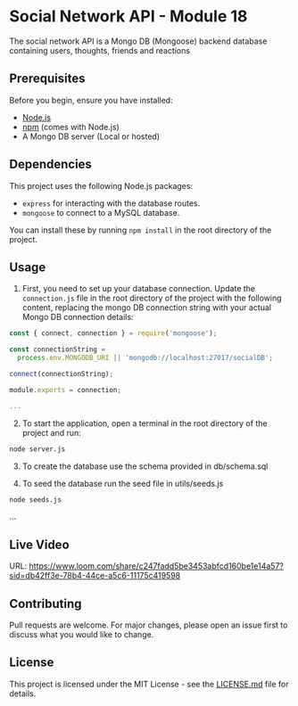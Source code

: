 # Social Network API - Module 18

The social network API is a Mongo DB (Mongoose) backend database containing users, thoughts, friends and reactions 

## Prerequisites

Before you begin, ensure you have installed:

- [Node.js](https://nodejs.org/)
- [npm](https://www.npmjs.com/get-npm) (comes with Node.js)
- A Mongo DB server (Local or hosted)

## Dependencies

This project uses the following Node.js packages:

- `express` for interacting with the database routes.
- `mongoose` to connect to a MySQL database.

You can install these by running `npm install` in the root directory of the project.

## Usage

1. First, you need to set up your database connection. Update the `connection.js` file in the root directory of the project with the following content, replacing the mongo DB connection string with your actual Mongo DB connection details:

```javascript
const { connect, connection } = require('mongoose');

const connectionString =
  process.env.MONGODB_URI || 'mongodb://localhost:27017/socialDB';

connect(connectionString);

module.exports = connection;

...
```

2. To start the application, open a terminal in the root directory of the project and run:

```bash
node server.js
```

3. To create the database use the schema provided in db/schema.sql

4. To seed the database run the seed file in utils/seeds.js
```bash
node seeds.js
```
... 

## Live Video
URL: https://www.loom.com/share/c247fadd5be3453abfcd160be1e14a57?sid=db42ff3e-78b4-44ce-a5c6-11175c419598 


## Contributing

Pull requests are welcome. For major changes, please open an issue first to discuss what you would like to change.

## License

This project is licensed under the MIT License - see the [LICENSE.md](LICENSE.md) file for details.
